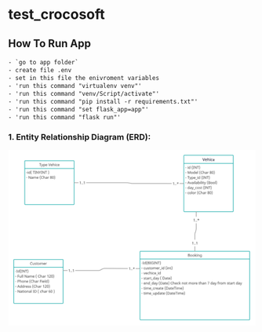 # test_crocosoft


## How To Run App 

    - `go to app folder`
    - create file .env
    - set in this file the enivroment variables
    - 'run this command "virtualenv venv"'
    - 'run this command "venv/Script/activate"'
    - 'run this command "pip install -r requirements.txt"'
    - 'run this command "set flask_app=app"'
    - 'run this command "flask run"'


### 1. Entity Relationship Diagram (ERD):
![alt erd](https://github.com/ehapsamy0/test_crocosoft/blob/main/erd/erd.png)
